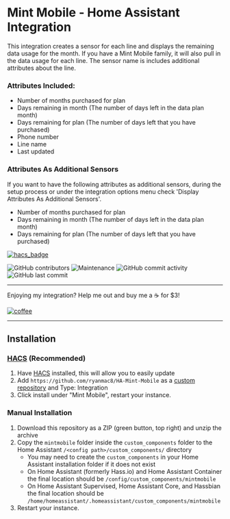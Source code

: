 # Mint Mobile - Home Assistant Integration


This integration creates a sensor for each line and displays the remaining data usage for the month. If you have a Mint Mobile family, it will also pull in the data usage for each line. The sensor name is includes additional attributes about the line.


### Attributes Included:

- Number of months purchased for plan
- Days remaining in month (The number of days left in the data plan month)
- Days remaining for plan (The number of days left that you have purchased)
- Phone number
- Line name
- Last updated

### Attributes As Additional Sensors

If you want to have the following attributes as additional sensors, during the setup process or under the integration options menu check 'Display Attributes As Additional Sensors'.

- Number of months purchased for plan
- Days remaining in month (The number of days left in the data plan month)
- Days remaining for plan (The number of days left that you have purchased)


[![hacs_badge](https://img.shields.io/badge/HACS-Default-orange.svg?style=for-the-badge)](https://github.com/custom-components/hacs)

![GitHub contributors](https://img.shields.io/github/contributors/ryanmac8/HA-Mint-Mobile)
![Maintenance](https://img.shields.io/maintenance/yes/2021)
![GitHub commit activity](https://img.shields.io/github/commit-activity/m/ryanmac8/HA-Mint-Mobile)
![GitHub last commit](https://img.shields.io/github/last-commit/ryanmac8/HA-Mint-Mobile)

---

Enjoying my integration? Help me out and buy me a :coffee: for $3!

[![coffee](https://www.buymeacoffee.com/assets/img/custom_images/black_img.png)](https://www.buymeacoffee.com/Ryanmac8)

---

## Installation
### [HACS](https://hacs.xyz) (Recommended)
1. Have [HACS](https://github.com/custom-components/hacs) installed, this will allow you to easily update
2. Add `https://github.com/ryanmac8/HA-Mint-Mobile` as a [custom repository](https://hacs.xyz/docs/faq/custom_repositories) and Type: Integration
3. Click install under "Mint Mobile", restart your instance.

### Manual Installation
1. Download this repository as a ZIP (green button, top right) and unzip the archive
2. Copy the `mintmobile` folder inside the `custom_components` folder to the Home Assistant `/<config path>/custom_components/` directory
   * You may need to create the `custom_components` in your Home Assistant installation folder if it does not exist
   * On Home Assistant (formerly Hass.io) and Home Assistant Container the final location should be `/config/custom_components/mintmobile`
   * On Home Assistant Supervised, Home Assistant Core, and Hassbian the final location should be `/home/homeassistant/.homeassistant/custom_components/mintmobile`
3. Restart your instance.
